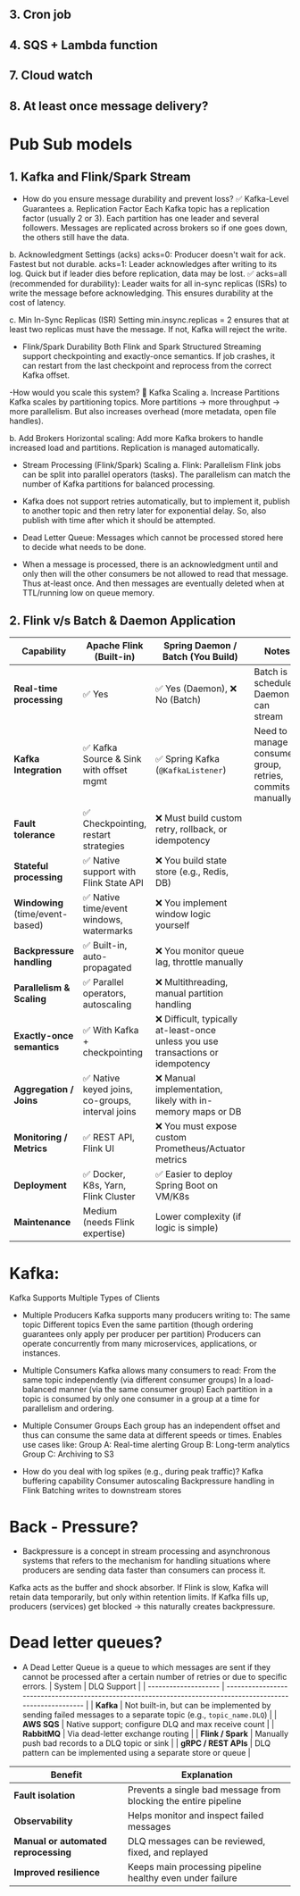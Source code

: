 ## 3. Cron job
## 4. SQS + Lambda function
## 7. Cloud watch
## 8. At least once message delivery?

# Pub Sub models

## 1. Kafka and Flink/Spark Stream
- How do you ensure message durability and prevent loss?
✅ Kafka-Level Guarantees
a. Replication Factor
Each Kafka topic has a replication factor (usually 2 or 3).
Each partition has one leader and several followers.
Messages are replicated across brokers so if one goes down, the others still have the data.

b. Acknowledgment Settings (acks)
acks=0: Producer doesn't wait for ack. Fastest but not durable.
acks=1: Leader acknowledges after writing to its log. Quick but if leader dies before replication, data may be lost.
✅ acks=all (recommended for durability): Leader waits for all in-sync replicas (ISRs) to write the message before acknowledging.
This ensures durability at the cost of latency.

c. Min In-Sync Replicas (ISR)
Setting min.insync.replicas = 2 ensures that at least two replicas must have the message. If not, Kafka will reject the write.

- Flink/Spark Durability
Both Flink and Spark Structured Streaming support checkpointing and exactly-once semantics.
If job crashes, it can restart from the last checkpoint and reprocess from the correct Kafka offset.

-How would you scale this system?
🔀 Kafka Scaling
a. Increase Partitions
Kafka scales by partitioning topics. More partitions → more throughput → more parallelism.
But also increases overhead (more metadata, open file handles).

b. Add Brokers
Horizontal scaling: Add more Kafka brokers to handle increased load and partitions.
Replication is managed automatically.

- Stream Processing (Flink/Spark) Scaling
a. Flink: Parallelism
Flink jobs can be split into parallel operators (tasks).
The parallelism can match the number of Kafka partitions for balanced processing.

- Kafka does not support retries automatically, but to implement it, publish to another topic and then retry later for exponential delay. So, also publish with time after which it should be attempted.

- Dead Letter Queue: Messages which cannot be processed stored here to decide what needs to be done.

- When a message is processed, there is an acknowledgment until and only then will the other consumers be not allowed to read that message. Thus at-least once. And then messages are eventually deleted when at TTL/running low on queue memory.

## 2. Flink v/s Batch & Daemon Application
| Capability                       | **Apache Flink (Built-in)**                     | **Spring Daemon / Batch (You Build)**                                           | Notes                                                    |
| -------------------------------- | ----------------------------------------------- | ------------------------------------------------------------------------------- | -------------------------------------------------------- |
| **Real-time processing**         | ✅ Yes                                           | ✅ Yes (Daemon), ❌ No (Batch)                                                    | Batch is scheduled; Daemon can stream                    |
| **Kafka Integration**            | ✅ Kafka Source & Sink with offset mgmt          | ✅ Spring Kafka (`@KafkaListener`)                                               | Need to manage consumer group, retries, commits manually |
| **Fault tolerance**              | ✅ Checkpointing, restart strategies             | ❌ Must build custom retry, rollback, or idempotency                             |                                                          |
| **Stateful processing**          | ✅ Native support with Flink State API           | ❌ You build state store (e.g., Redis, DB)                                       |                                                          |
| **Windowing** (time/event-based) | ✅ Native time/event windows, watermarks         | ❌ You implement window logic yourself                                           |                                                          |
| **Backpressure handling**        | ✅ Built-in, auto-propagated                     | ❌ You monitor queue lag, throttle manually                                      |                                                          |
| **Parallelism & Scaling**        | ✅ Parallel operators, autoscaling               | ❌ Multithreading, manual partition handling                                     |                                                          |
| **Exactly-once semantics**       | ✅ With Kafka + checkpointing                    | ❌ Difficult, typically at-least-once unless you use transactions or idempotency |                                                          |
| **Aggregation / Joins**          | ✅ Native keyed joins, co-groups, interval joins | ❌ Manual implementation, likely with in-memory maps or DB                       |                                                          |
| **Monitoring / Metrics**         | ✅ REST API, Flink UI                            | ❌ You must expose custom Prometheus/Actuator metrics                            |                                                          |
| **Deployment**                   | ✅ Docker, K8s, Yarn, Flink Cluster              | ✅ Easier to deploy Spring Boot on VM/K8s                                        |                                                          |
| **Maintenance**                  | Medium (needs Flink expertise)                  | Lower complexity (if logic is simple)                                           |                                                          |


# Kafka:
Kafka Supports Multiple Types of Clients
- Multiple Producers
Kafka supports many producers writing to:
The same topic
Different topics
Even the same partition (though ordering guarantees only apply per producer per partition)
Producers can operate concurrently from many microservices, applications, or instances.

- Multiple Consumers
Kafka allows many consumers to read:
From the same topic independently (via different consumer groups)
In a load-balanced manner (via the same consumer group)
Each partition in a topic is consumed by only one consumer in a group at a time for parallelism and ordering.

- Multiple Consumer Groups
Each group has an independent offset and thus can consume the same data at different speeds or times.
Enables use cases like:
Group A: Real-time alerting
Group B: Long-term analytics
Group C: Archiving to S3

- How do you deal with log spikes (e.g., during peak traffic)?
Kafka buffering capability
Consumer autoscaling
Backpressure handling in Flink
Batching writes to downstream stores

# Back - Pressure?
- Backpressure is a concept in stream processing and asynchronous systems that refers to the mechanism for handling situations where producers are sending data faster than consumers can process it.

Kafka acts as the buffer and shock absorber.
If Flink is slow, Kafka will retain data temporarily, but only within retention limits.
If Kafka fills up, producers (services) get blocked → this naturally creates backpressure.


# Dead letter queues?
- A Dead Letter Queue is a queue to which messages are sent if they cannot be processed after a certain number of retries or due to specific errors.
| System               | DLQ Support                                                                                                  |
| -------------------- | ------------------------------------------------------------------------------------------------------------ |
| **Kafka**            | Not built-in, but can be implemented by sending failed messages to a separate topic (e.g., `topic_name.DLQ`) |
| **AWS SQS**          | Native support; configure DLQ and max receive count                                                          |
| **RabbitMQ**         | Via dead-letter exchange routing                                                                             |
| **Flink / Spark**    | Manually push bad records to a DLQ topic or sink                                                             |
| **gRPC / REST APIs** | DLQ pattern can be implemented using a separate store or queue                                               |

| Benefit                              | Explanation                                                     |
| ------------------------------------ | --------------------------------------------------------------- |
| **Fault isolation**                  | Prevents a single bad message from blocking the entire pipeline |
| **Observability**                    | Helps monitor and inspect failed messages                       |
| **Manual or automated reprocessing** | DLQ messages can be reviewed, fixed, and replayed               |
| **Improved resilience**              | Keeps main processing pipeline healthy even under failure       |
